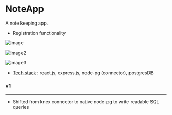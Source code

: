 # NoteApp

A note keeping app.

- Registration functionality

![image](https://github.com/vedant11/NoteApp/tree/master/note-app-front/README/assets/image1.png)

![image2](https://github.com/vedant11/NoteApp/tree/master/note-app-front/README/assets/image2.png)

![image3](https://github.com/vedant11/NoteApp/tree/master/note-app-front/README/assets/image3.png)

- <u>Tech stack</u> : react.js, express.js, node-pg (connector), postgresDB

### v1

_____

- Shifted from knex connector to native node-pg to write readable SQL queries
